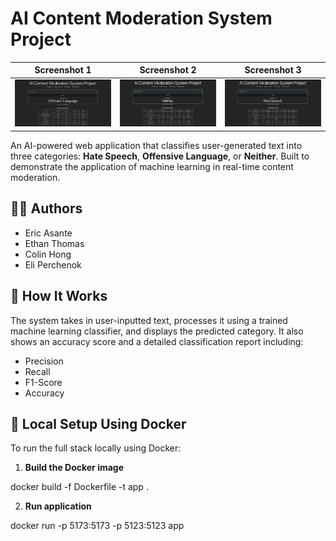 # AI Content Moderation System Project
| Screenshot 1 | Screenshot 2 | Screenshot 3 |
|--------------|--------------|--------------|
| ![](screenshots/s1.jpg) | ![](screenshots/s2.png) | ![](screenshots/s3.png) |

An AI-powered web application that classifies user-generated text into three categories: **Hate Speech**, **Offensive Language**, or **Neither**. Built to demonstrate the application of machine learning in real-time content moderation.

## 👨‍💻 Authors

- Eric Asante  
- Ethan Thomas  
- Colin Hong  
- Eli Perchenok  

## 🧠 How It Works

The system takes in user-inputted text, processes it using a trained machine learning classifier, and displays the predicted category. It also shows an accuracy score and a detailed classification report including:

- Precision
- Recall
- F1-Score
- Accuracy


## 🐳 Local Setup Using Docker

To run the full stack locally using Docker:

1. **Build the Docker image**

docker build -f Dockerfile -t app .

2. **Run application**

docker run -p 5173:5173 -p 5123:5123 app




